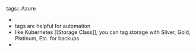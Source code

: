 tags:: Azure

-
- tags are helpful for automation
- like Kubernetes [[Storage Class]], you can tag storage with Silver, Gold, Platinum, Etc. for backups
-